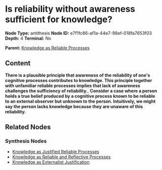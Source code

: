 # Is reliability without awareness sufficient for knowledge?

**Node Type:** antithesis
**Node ID:** e7f1fc86-af1a-44e7-98ef-018fa7653f03
**Depth:** 4
**Terminal:** No

**Parent:** [Knowledge as Reliable Processes](knowledge-as-reliable-processes-synthesis-b420a2dc-3e4f-473d-a38b-54aedf987cb7.md)

## Content

**There is a plausible principle that awareness of the reliability of one's cognitive processes contributes to knowledge. This principle together with unfamiliar reliable processes implies that lack of awareness challenges the sufficiency of reliability.**, **Consider a case where a person holds a true belief produced by a cognitive process known to be reliable to an external observer but unknown to the person. Intuitively, we might say the person lacks knowledge because they are unaware of this reliability.**

## Related Nodes

### Synthesis Nodes

- [Knowledge as Justified Reliable Processes](knowledge-as-justified-reliable-processes-synthesis-26daae0a-549a-40f7-a9b1-aa31efffc528.md)
- [Knowledge as Reliable and Reflective Processes](knowledge-as-reliable-and-reflective-processes-synthesis-3bde0cff-c95e-4191-b485-baba77d50556.md)
- [Knowledge as Externalist Justification](knowledge-as-externalist-justification-synthesis-8cde64be-27cd-44d1-9ac4-7bf105a8d0c4.md)
